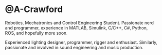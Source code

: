 # @A-Crawford 
Robotics, Mechatronics and Control Engineering Student. 
Passionate nerd and programmer, experience in MATLAB, Simulink, C/C++, C#, Python, ROS, and hopefully more soon.

Experienced lighting designer, programmer, rigger and enthusiast. Similarly, passionate and involved in sound engineering and music production.

<!---
A-Crawford/A-Crawford is a ✨ special ✨ repository because its `README.md` (this file) appears on your GitHub profile.
You can click the Preview link to take a look at your changes.
--->

